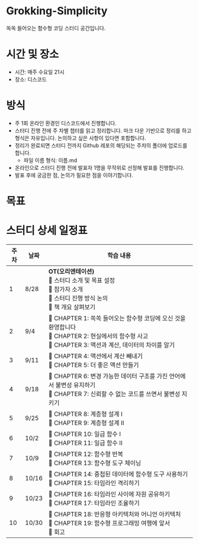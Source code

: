 # Grokking-Simplicity
쏙쏙 들어오는 함수형 코딩 스터디 공간입니다.

# 시간 및 장소
- 시간: 매주 수요일 21시
- 장소: 디스코드 

# 방식
- 주 1회 온라인 환경인 디스코드에서 진행합니다.
- 스터디 진행 전에 주 차별 챕터를 읽고 정리합니다. 마크 다운 기반으로 정리를 하고 형식은 자유입니다. 논의하고 싶은 사항이 있다면 포함합니다.
- 정리가 완료되면 스터디 전까지 Github 레포의 해당되는 주차의 폴더에 업로드를 합니다.
  - 파일 이름 형식: 이름.md
- 온라인으로 스터디 진행 전에 발표자 1명을 무작위로 선정해 발표를 진행합니다.
- 발표 후에 궁금한 점, 논의가 필요한 점을 이야기합니다.

# 목표 



# 스터디 상세 일정표

| 주차 | 날짜 | 학습 내용 |
|------|------|-----------|
| 1 | 8/28 | **OT(오리엔테이션)**<br>🔷 스터디 소개 및 목표 설정<br>🔷 참가자 소개<br>🔷 스터디 진행 방식 논의<br>🔷 책 개요 살펴보기 |
| 2 | 9/4 | 🔷 CHAPTER 1: 쏙쏙 들어오는 함수형 코딩에 오신 것을 환영합니다<br>🔷 CHAPTER 2: 현실에서의 함수형 사고<br>🔷 CHAPTER 3: 액션과 계산, 데이터의 차이를 알기 |
| 3 | 9/11 | 🔷 CHAPTER 4: 액션에서 계산 빼내기<br>🔷 CHAPTER 5: 더 좋은 액션 만들기 |
| 4 | 9/18 | 🔷 CHAPTER 6: 변경 가능한 데이터 구조를 가진 언어에서 불변성 유지하기<br>🔷 CHAPTER 7: 신뢰할 수 없는 코드를 쓰면서 불변성 지키기 |
| 5 | 9/25 | 🔷 CHAPTER 8: 계층형 설계 I<br>🔷 CHAPTER 9: 계층형 설계 II |
| 6 | 10/2 | 🔷 CHAPTER 10: 일급 함수 I<br>🔷 CHAPTER 11: 일급 함수 II |
| 7 | 10/9 | 🔷 CHAPTER 12: 함수형 반복<br>🔷 CHAPTER 13: 함수형 도구 체이닝 |
| 8 | 10/16 | 🔷 CHAPTER 14: 중첩된 데이터에 함수형 도구 사용하기<br>🔷 CHAPTER 15: 타임라인 격리하기 |
| 9 | 10/23 | 🔷 CHAPTER 16: 타임라인 사이에 자원 공유하기<br>🔷 CHAPTER 17: 타임라인 조율하기 |
| 10 | 10/30 | 🔷 CHAPTER 18: 반응형 아키텍처와 어니언 아키텍처<br>🔷 CHAPTER 19: 함수형 프로그래밍 여행에 앞서<br>🔷 회고 |
